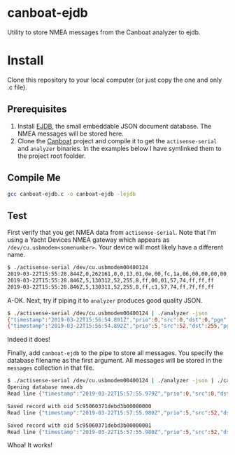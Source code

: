 # canboat-ejdb

Utility to store NMEA messages from the Canboat analyzer to ejdb.

# Install

Clone this repository to your local computer (or just copy the one and only .c file).

## Prerequisites

1. Install [EJDB](http://ejdb.org/doc/install/index.html), the small embeddable JSON document database. The NMEA messages will be stored here.
2. Clone the [Canboat](https://github.com/canboat) project and compile it to get the `actisense-serial` and `analyzer` binaries. In the examples below I have symlinked them to the project root foolder.

## Compile Me

```sh
gcc canboat-ejdb.c -o canboat-ejdb -lejdb
```

## Test

First verify that you get NMEA data from `actisense-serial`. Note that I'm using a Yacht Devices NMEA gateway which appears as `/dev/cu.usbmodem<somenumber>`. Your device will most likely have a different name.

```sh
$ ./actisense-serial /dev/cu.usbmodem00400124 
2019-03-22T15:55:28.844Z,0,262161,0,0,13,01,0e,00,fc,1a,06,00,00,00,00,00,02,00
2019-03-22T15:55:28.846Z,5,130312,52,255,8,ff,00,01,57,74,ff,ff,ff
2019-03-22T15:55:28.846Z,5,130311,52,255,8,ff,c1,57,74,ff,7f,ff,ff
```

A-OK. Next, try if piping it to `analyzer` produces good quality JSON.

```sh
$ ./actisense-serial /dev/cu.usbmodem00400124 | ./analyzer -json
{"timestamp":"2019-03-22T15:56:54.891Z","prio":0,"src":0,"dst":0,"pgn":262161,"description":"Actisense: Operating mode","fields":{"SID":1,"Model ID":14,"Serial ID":400124,"Error ID":0,"Operating Mode":2}}
{"timestamp":"2019-03-22T15:56:54.892Z","prio":5,"src":52,"dst":255,"pgn":130311,"description":"Environmental Parameters","fields":{"Temperature Source":"Outside Temperature","Temperature":24.87}}
```

Indeed it does!

Finally, add `canboat-ejdb` to the pipe to store all messages. You specify the database filename as the first argument. All messages will be stored in the `messages` collection in that file.

```sh
$ ./actisense-serial /dev/cu.usbmodem00400124 | ./analyzer -json | ./canboat-ejdb nmea.db
Opening database nmea.db
Read line {"timestamp":"2019-03-22T15:57:55.979Z","prio":0,"src":0,"dst":0,"pgn":262161,"description":"Actisense: Operating mode","fields":{"SID":1,"Model ID":14,"Serial ID":400124,"Error ID":0,"Operating Mode":2}}

Saved record with oid 5c95060371debd3b00000000
Read line {"timestamp":"2019-03-22T15:57:55.980Z","prio":5,"src":52,"dst":255,"pgn":130311,"description":"Environmental Parameters","fields":{"Temperature Source":"Outside Temperature","Temperature":24.93}}

Saved record with oid 5c95060371debd3b00000001
Read line {"timestamp":"2019-03-22T15:57:55.980Z","prio":5,"src":52,"dst":255,"pgn":130310,"description":"Environmental Parameters","fields":{"Outside Ambient Air Temperature":24.93}}
```

Whoa! It works!